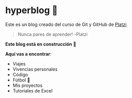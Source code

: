 # hyperblog :page_facing_up: 
Este es un blog creado del curso de Git y GitHub de  [Platzi](http://https://platzi.com/ "Platzi") 

>Nunca pares de aprender!
>-Platzi

**Este blog está en construcción** :construction:

**Aquí vas a encontrar**:
- Viajes
- Vivencias personales
- Código
- Fútbol :goal_net:
- Mis proyectos
- Tutoriales de Excel
